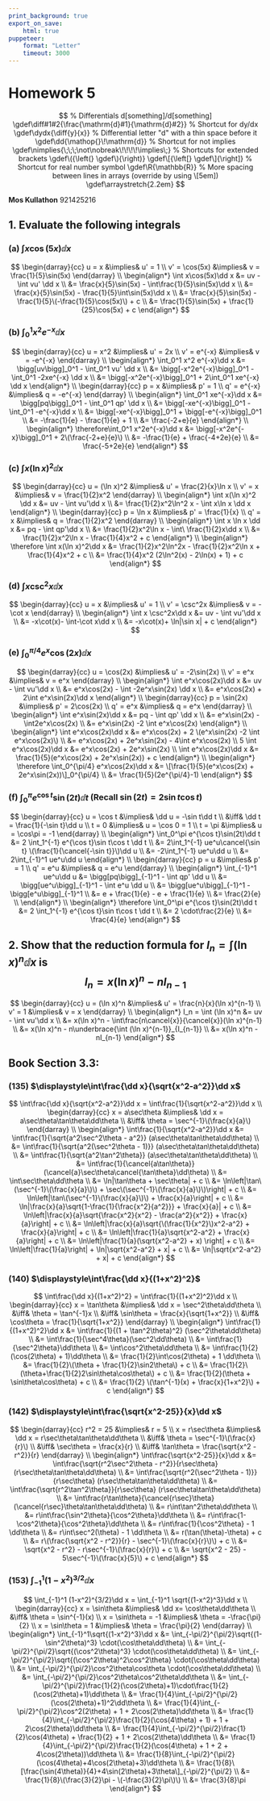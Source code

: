 ```yaml
---
print_background: true
export_on_save:
    html: true
puppeteer:
    format: "Letter"
    timeout: 3000
---
```


# Homework 5

$$
    % Differentials d[something]/d[something]
    \gdef\diff#1#2{\frac{\mathrm{d}#1}{\mathrm{d}#2}}
    % Shortcut for dy/dx
    \gdef\dydx{\diff{y}{x}}
    % Differential letter "d" with a thin space before it
    \gdef\dd{\mathop{}\!\mathrm{d}}
    % Shortcut for not implies
    \gdef\nimplies{\;\;\;\not\nobreak\!\!\!\!\implies\;}
    % Shortcuts for extended brackets
    \gdef\({\left(} \gdef\){\right)}
    \gdef\[{\left[} \gdef\]{\right]}
    % Shortcut for real number symbol
    \gdef\R{\mathbb{R}}
    % More spacing between lines in arrays (override by using \[5em])
    \gdef\arraystretch{2.2em}
$$

**Mos Kullathon**
921425216

## 1\. Evaluate the following integrals

### (a) $\displaystyle\int x\cos(5x)\dd x$

$$
\begin{darray}{cc}
    u = x &\implies& u' = 1
    \\
    v' = \cos(5x) &\implies& v = \frac{1}{5}\sin(5x)
\end{darray}
\\
\begin{align*}
    \int x\cos(5x)\dd x &= uv - \int vu' \dd x
    \\
    &= \frac{x}{5}\sin(5x) - \int\frac{1}{5}\sin(5x)\dd x
    \\
    &= \frac{x}{5}\sin(5x) - \frac{1}{5}\int\sin(5x)\dd x
    \\
    &= \frac{x}{5}\sin(5x) - \frac{1}{5}\(-\frac{1}{5}\cos(5x)\) + c
    \\
    &= \frac{1}{5}\sin(5x) + \frac{1}{25}\cos(5x) + c
\end{align*}
$$

### (b) $\displaystyle\int_0^1 x^2e^{-x}\dd x$

$$
\begin{darray}{cc}
    u = x^2 &\implies& u' = 2x
    \\
    v' = e^{-x} &\implies& v = -e^{-x}
\end{darray}
\\
\begin{align*}
    \int_0^1 x^2 e^{-x}\dd x &= \bigg[uv\bigg]_0^1 - \int_0^1 vu' \dd x
    \\
    &= \bigg[-x^2e^{-x}\bigg]_0^1 - \int_0^1 -2xe^{-x} \dd x
    \\
    &= \bigg[-x^2e^{-x}\bigg]_0^1 + 2\int_0^1 xe^{-x} \dd x
\end{align*}
\\
\begin{darray}{cc}
    p = x &\implies& p' = 1
    \\
    q' = e^{-x} &\implies& q = -e^{-x}
\end{darray}
\\
\begin{align*}
    \int_0^1 xe^{-x}\dd x &= \bigg[pq\bigg]_0^1 - \int_0^1 qp' \dd x
    \\
    &= \bigg[-xe^{-x}\bigg]_0^1 - \int_0^1 -e^{-x}\dd x
    \\
    &= \bigg[-xe^{-x}\bigg]_0^1 + \bigg[-e^{-x}\bigg]_0^1
    \\
    &= -\frac{1}{e} - \frac{1}{e} + 1
    \\
    &= \frac{-2+e}{e}
\end{align*}
\\
\begin{align*}
    \therefore\int_0^1 x^2e^{-x}\dd x &=
    \bigg[-x^2e^{-x}\bigg]_0^1 + 2\(\frac{-2+e}{e}\)
    \\
    &= -\frac{1}{e} + \frac{-4+2e}{e}
    \\
    &= \frac{-5+2e}{e}
\end{align*}
$$

### (c\) $\displaystyle\int x(\ln x)^2\dd x$

$$
\begin{darray}{cc}
    u = (\ln x)^2 &\implies& u' = \frac{2}{x}\ln x
    \\
    v' = x &\implies& v = \frac{1}{2}x^2
\end{darray}
\\
\begin{align*}
    \int x(\ln x)^2 \dd x &= uv - \int vu'\dd x
    \\
    &= \frac{1}{2}x^2\ln^2 x - \int x\ln x \dd x
\end{align*}
\\
\begin{darray}{cc}
    p = \ln x &\implies& p' = \frac{1}{x}
    \\
    q' = x &\implies& q = \frac{1}{2}x^2
\end{darray}
\\
\begin{align*}
    \int x \ln x \dd x &= pq - \int qp'\dd x
    \\
    &= \frac{1}{2}x^2\ln x - \int\ \frac{1}{2}x\dd x
    \\
    &= \frac{1}{2}x^2\ln x - \frac{1}{4}x^2 + c
\end{align*}
\\
\begin{align*}
    \therefore \int x(\ln x)^2\dd x
    &= \frac{1}{2}x^2\ln^2x - \frac{1}{2}x^2\ln x + \frac{1}{4}x^2 + c
    \\
    &= \frac{1}{4}x^2 (2\ln^2(x) - 2\ln(x) + 1) + c
\end{align*}
$$

### (d) $\displaystyle\int x \csc^2 x\dd x$

$$
\begin{darray}{cc}
    u = x &\implies& u' = 1
    \\
    v' = \csc^2x &\implies& v = -\cot x
\end{darray}
\\
\begin{align*}
    \int x \csc^2x\dd x &= uv - \int vu'\dd x
    \\
    &= -x\cot(x)- \int-\cot x\dd x
    \\
    &= -x\cot(x)+ \ln|\sin x| + c
\end{align*}
$$

### (e) $\displaystyle\int_0^{\pi/4} e^x\cos(2x)\dd x$

$$
\begin{darray}{cc}
    u = \cos(2x) &\implies& u' = -2\sin(2x)
    \\
    v' = e^x &\implies& v = e^x
\end{darray}
\\
\begin{align*}
    \int e^x\cos(2x)\dd x &= uv - \int vu'\dd x
    \\
    &= e^x\cos(2x) - \int -2e^x\sin(2x) \dd x
    \\
    &= e^x\cos(2x) + 2\int e^x\sin(2x)\dd x
\end{align*}
\\
\begin{darray}{cc}
    p = \sin(2x) &\implies& p' = 2\cos(2x)
    \\
    q' = e^x &\implies& q = e^x
\end{darray}
\\
\begin{align*}
    \int e^x\sin(2x)\dd x &= pq - \int qp' \dd x
    \\
    &= e^x\sin(2x) - \int2e^x\cos(2x)
    \\
    &= e^x\sin(2x) -2 \int e^x\cos(2x)
\end{align*}
\\
\begin{align*}
    \int e^x\cos(2x)\dd x
    &= e^x\cos(2x) + 2 \(e^x\sin(2x) -2 \int e^x\cos(2x)\)
    \\
    &= e^x\cos(2x) + 2e^x\sin(2x) - 4\int e^x\cos(2x)
    \\
    5 \int e^x\cos(2x)\dd x &= e^x\cos(2x) + 2e^x\sin(2x)
    \\
    \int e^x\cos(2x)\dd x &= \frac{1}{5}(e^x\cos(2x) + 2e^x\sin(2x)) + c
\end{align*}
\\
\begin{align*}
    \therefore \int_0^{\pi/4} e^x\cos(2x)\dd x
    &= \[\frac{1}{5}(e^x\cos(2x) + 2e^x\sin(2x))\]_0^{\pi/4}
    \\
    &= \frac{1}{5}(2e^{\pi/4}-1)
\end{align*}
$$

### (f) $\displaystyle\int_0^\pi e^{\cos t} \sin(2t)\dd t$ (Recall $\sin(2t)=2\sin t\cos t$)

$$
\begin{darray}{cc}
    u = \cos t &\implies& \dd u = -\sin t\dd t
    \\
    &\iff& \dd t = \frac{1}{-\sin t}\dd u
    \\
    t = 0 &\implies& u = \cos 0 = 1
    \\
    t = \pi &\implies& u = \cos\pi = -1
\end{darray}
\\
\begin{align*}
    \int_0^\pi e^{\cos t}\sin(2t)\dd t
    &= 2 \int_1^{-1} e^{\cos t}\sin t\cos t \dd t
    \\
    &= 2\int_1^{-1} ue^u\cancel{\sin t} \(\frac{1}{\cancel{-\sin t}}\)\dd u
    \\
    &= -2\int_1^{-1} ue^u\dd u
    \\
    &= 2\int_{-1}^1 ue^u\dd u
\end{align*}
\\
\begin{darray}{cc}
    p = u &\implies& p' = 1
    \\
    q' = e^u &\implies& q = e^u
\end{darray}
\\
\begin{align*}
    \int_{-1}^1 ue^u\dd u
    &= \bigg[pq\bigg]_{-1}^1 - \int qp' \dd u
    \\
    &= \bigg[ue^u\bigg]_{-1}^1 - \int e^u \dd u
    \\
    &= \bigg[ue^u\bigg]_{-1}^1 - \bigg[e^u\bigg]_{-1}^1
    \\
    &= e + \frac{1}{e} - e + \frac{1}{e}
    \\
    &= \frac{2}{e}
    \\
\end{align*}
\\
\begin{align*}
    \therefore \int_0^\pi e^{\cos t}\sin(2t)\dd t
    &= 2 \int_1^{-1} e^{\cos t}\sin t\cos t \dd t
    \\
    &= 2 \cdot\frac{2}{e}
    \\
    &= \frac{4}{e}
\end{align*}
$$

## 2\. Show that the reduction formula for $\displaystyle I_n = \int(\ln x)^n \dd x$ is $$I_n = x (\ln x)^n - nI_{n-1}$$

$$
\begin{darray}{cc}
    u = (\ln x)^n &\implies& u' = \frac{n}{x}(\ln x)^{n-1}
    \\
    v' = 1 &\implies& v = x
\end{darray}
\\
\begin{align*}
    I_n =
    \int (\ln x)^n &= uv - \int vu'\dd x
    \\
    &= x(\ln x)^n - \int\frac{n\cancel{x}}{\cancel{x}}(\ln x)^{n-1}
    \\
    &= x(\ln x)^n - n\underbrace{\int (\ln x)^{n-1}}_{I_{n-1}}
    \\
    &= x(\ln x)^n - nI_{n-1}
\end{align*}
$$

## Book Section 3.3:

### (135) $\displaystyle\int\frac{\dd x}{\sqrt{x^2-a^2}}\dd x$

$$
\int\frac{\dd x}{\sqrt{x^2-a^2}}\dd x = \int\frac{1}{\sqrt{x^2-a^2}}\dd x
\\
\begin{darray}{cc}
    x = a\sec\theta &\implies& \dd x = a\sec\theta\tan\theta\dd\theta
    \\
    &\iff& \theta = \sec^{-1}\(\frac{x}{a}\)
\end{darray}
\\
\begin{align*}
    \int\frac{1}{\sqrt{x^2-a^2}}\dd x
    &= \int\frac{1}{\sqrt{a^2\sec^2\theta - a^2}}
    (a\sec\theta\tan\theta\dd\theta)
    \\
    &= \int\frac{1}{\sqrt{a^2(\sec^2\theta - 1)}}
    (a\sec\theta\tan\theta\dd\theta)
    \\
    &= \int\frac{1}{\sqrt{a^2\tan^2\theta}}
    (a\sec\theta\tan\theta\dd\theta)
    \\
    &= \int\frac{1}{\cancel{a\tan\theta}}
    (\cancel{a}\sec\theta\cancel{\tan\theta}\dd\theta)
    \\
    &= \int\sec\theta\dd\theta
    \\
    &= \ln|\tan\theta + \sec\theta| + c
    \\
    &= \ln\left|\tan\(\sec^{-1}\(\frac{x}{a}\)\) + \sec\(\sec^{-1}\(\frac{x}{a}\)\)\right| + c
    \\
    &= \ln\left|\tan\(\sec^{-1}\(\frac{x}{a}\)\) + \frac{x}{a}\right| + c
    \\
    &= \ln|\frac{x}{a}\sqrt{1-\frac{1}{\frac{x^2}{a^2}}} + \frac{x}{a}| + c
    \\
    &= \ln\left|\frac{x}{a}\sqrt{\frac{x^2}{x^2} - \frac{a^2}{x^2}} + \frac{x}{a}\right| + c
    \\
    &= \ln\left|\frac{x}{a}\sqrt{\(\frac{1}{x^2}\)x^2-a^2} + \frac{x}{a}\right| + c
    \\
    &= \ln\left|\frac{1}{a}\sqrt{x^2-a^2} + \frac{x}{a}\right| + c
    \\
    &= \ln\left|\frac{1}{a}(\sqrt{x^2-a^2} + x) \right| + c
    \\
    &= \ln\left|\frac{1}{a}\right| + \ln|\sqrt{x^2-a^2} + x| + c
    \\
    &= \ln|\sqrt{x^2-a^2} + x| + c
\end{align*}
$$


### (140) $\displaystyle\int\frac{\dd x}{(1+x^2)^2}$

$$
\int\frac{\dd x}{(1+x^2)^2} = \int\frac{1}{(1+x^2)^2}\dd x
\\
\begin{darray}{cc}
    x = \tan\theta &\implies& \dd x = \sec^2\theta\dd\theta
    \\
    &\iff& \theta = \tan^{-1}x
    \\
    &\iff& \sin\theta = \frac{x}{\sqrt{1+x^2}}
    \\
    &\iff& \cos\theta = \frac{1}{\sqrt{1+x^2}}
\end{darray}
\\
\begin{align*}
    \int\frac{1}{(1+x^2)^2}\dd x &=
    \int\frac{1}{(1 + \tan^2\theta)^2}
    (\sec^2\theta\dd\theta)
    \\
    &= \int\frac{1}{\sec^4\theta}(\sec^2\dd\theta)
    \\
    &= \int\frac{1}{\sec^2\theta}\dd\theta
    \\
    &= \int\cos^2\theta\dd\theta
    \\
    &= \int\frac{1}{2}(\cos(2\theta) + 1)\dd\theta
    \\
    &= \frac{1}{2}\int\cos(2\theta) + 1 \dd\theta
    \\
    &= \frac{1}{2}\(\theta + \frac{1}{2}\sin2\theta\) + c
    \\
    &= \frac{1}{2}\(\theta+\frac{1}{2}2\sin\theta\cos\theta\) + c
    \\
    &= \frac{1}{2}(\theta + \sin\theta\cos\theta) + c
    \\
    &= \frac{1}{2} \(\tan^{-1}(x) + \frac{x}{1+x^2}\) + c
\end{align*}
$$


### (142) $\displaystyle\int\frac{\sqrt{x^2-25}}{x}\dd x$

$$
\begin{darray}{cc}
    r^2 = 25 &\implies& r = 5
    \\
    x = r\sec\theta &\implies&
    \dd x = r\sec\theta\tan\theta\dd\theta
    \\
    &\iff& \theta = \sec^{-1}\(\frac{x}{r}\)
    \\
    &\iff& \sec\theta = \frac{x}{r}
    \\
    &\iff& \tan\theta = \frac{\sqrt{x^2 - r^2}}{r}
\end{darray}
\\
\begin{align*}
    \int\frac{\sqrt{x^2-25}}{x}\dd x
    &= \int\frac{\sqrt{r^2\sec^2\theta - r^2}}{r\sec\theta}
    (r\sec\theta\tan\theta\dd\theta)
    \\
    &= \int\frac{\sqrt{r^2(\sec^2\theta - 1)}}{r\sec\theta}
    (r\sec\theta\tan\theta\dd\theta)
    \\
    &= \int\frac{\sqrt{r^2\tan^2\theta}}{r\sec\theta}
    (r\sec\theta\tan\theta\dd\theta)
    \\
    &= \int\frac{r\tan\theta}{\cancel{r\sec}\theta}
    (\cancel{r\sec}\theta\tan\theta\dd\theta)
    \\
    &= r\int\tan^2\theta\dd\theta
    \\
    &= r\int\frac{\sin^2\theta}{\cos^2\theta}\dd\theta
    \\
    &= r\int\frac{1-\cos^2\theta}{\cos^2\theta}\dd\theta
    \\
    &= r\int\frac{1}{\cos^2\theta} - 1 \dd\theta
    \\
    &= r\int\sec^2(\theta) - 1 \dd\theta
    \\
    &= r(\tan(\theta)-\theta) + c
    \\
    &= r\(\frac{\sqrt{x^2 - r^2}}{r} - \sec^{-1}\(\frac{x}{r}\)\) + c
    \\
    &= \sqrt{x^2 - r^2} - r\sec^{-1}\(\frac{x}{r}\) + c
    \\
    &= \sqrt{x^2 - 25} - 5\sec^{-1}\(\frac{x}{5}\) + c
\end{align*}
$$


### (153) $\displaystyle\int_{-1}^1 (1-x^2)^{3/2}\dd x$

$$
\int_{-1}^1 (1-x^2)^{3/2}\dd x =
\int_{-1}^1 \sqrt{(1-x^2)^3}\dd x
\\
\begin{darray}{cc}
    x = \sin\theta &\implies& \dd x= \cos\theta\dd\theta
    \\
    &\iff& \theta = \sin^{-1}(x)
    \\
    x = \sin\theta = -1 &\implies& \theta = -\frac{\pi}{2}
    \\
    x = \sin\theta = 1 &\implies& \theta = \frac{\pi}{2}
\end{darray}
\\
\begin{align*}
    \int_{-1}^1\sqrt{(1-x^2)^3}\dd x
    &= \int_{-\pi/2}^{\pi/2}\sqrt{(1-\sin^2\theta)^3}
    \cdot(\cos\theta\dd\theta)
    \\
    &= \int_{-\pi/2}^{\pi/2}\sqrt{(\cos^2\theta)^3}
    \cdot(\cos\theta\dd\theta)
    \\
    &= \int_{-\pi/2}^{\pi/2}\sqrt{(\cos^2\theta)^2\cos^2\theta}
    \cdot(\cos\theta\dd\theta)
    \\
    &= \int_{-\pi/2}^{\pi/2}\cos^2\theta\cos\theta
    \cdot(\cos\theta\dd\theta)
    \\
    &= \int_{-\pi/2}^{\pi/2}\cos^2\theta\cos^2\theta\dd\theta
    \\
    &= \int_{-\pi/2}^{\pi/2}\frac{1}{2}(\cos(2\theta)+1)\cdot\frac{1}{2}(\cos(2\theta)+1)\dd\theta
    \\
    &= \frac{1}{4}\int_{-\pi/2}^{\pi/2}(\cos(2\theta)+1)^2\dd\theta
    \\
    &= \frac{1}{4}\int_{-\pi/2}^{\pi/2}\cos^2(2\theta) + 1 + 2\cos(2\theta)\dd\theta
    \\
    &= \frac{1}{4}\int_{-\pi/2}^{\pi/2}\frac{1}{2}(\cos(4\theta) + 1) + 1 + 2\cos(2\theta)\dd\theta
    \\
    &= \frac{1}{4}\int_{-\pi/2}^{\pi/2}\frac{1}{2}\cos(4\theta) + \frac{1}{2}
    + 1 + 2\cos(2\theta)\dd\theta
    \\
    &= \frac{1}{4}\int_{-\pi/2}^{\pi/2}\frac{1}{2}(\cos(4\theta) + 1 + 2 + 4\cos(2\theta))\dd\theta
    \\
    &= \frac{1}{8}\int_{-\pi/2}^{\pi/2}(\cos(4\theta)+4\cos(2\theta)+3)\dd\theta
    \\
    &= \frac{1}{8}\[\frac{\sin(4\theta)}{4}+4\sin(2\theta)+3\theta\]_{-\pi/2}^{\pi/2}
    \\
    &= \frac{1}{8}\(\frac{3}{2}\pi - \(-\frac{3}{2}\pi\)\)
    \\
    &= \frac{3}{8}\pi
\end{align*}
$$

